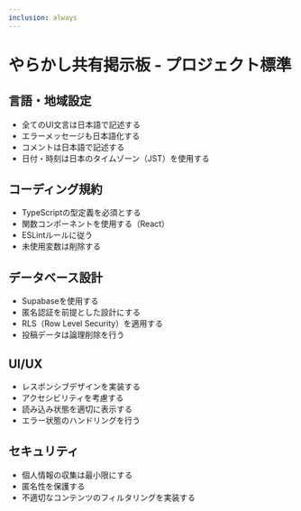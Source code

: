 ```yaml
---
inclusion: always
---
```


# やらかし共有掲示板 - プロジェクト標準

## 言語・地域設定
- 全てのUI文言は日本語で記述する
- エラーメッセージも日本語化する
- コメントは日本語で記述する
- 日付・時刻は日本のタイムゾーン（JST）を使用する

## コーディング規約
- TypeScriptの型定義を必須とする
- 関数コンポーネントを使用する（React）
- ESLintルールに従う
- 未使用変数は削除する

## データベース設計
- Supabaseを使用する
- 匿名認証を前提とした設計にする
- RLS（Row Level Security）を適用する
- 投稿データは論理削除を行う

## UI/UX
- レスポンシブデザインを実装する
- アクセシビリティを考慮する
- 読み込み状態を適切に表示する
- エラー状態のハンドリングを行う

## セキュリティ
- 個人情報の収集は最小限にする
- 匿名性を保護する
- 不適切なコンテンツのフィルタリングを実装する